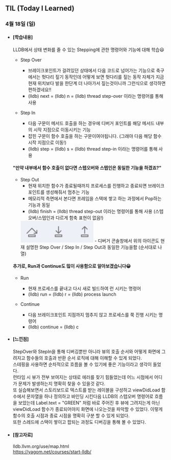 ## TIL (Today I Learned)

### 4월 18일 (일)

- #### [학습내용]
  
  LLDB에서 상태 변화를 줄 수 있는 Stepping에 관한 명령어와 기능에 대해 학습😃
  
  - Step Over
    - 브레이크포인트가 걸려있던 상태에서 다음 코드로 넘어가는 기능으로 축구에서는 헛다리 짚기 동작인데 어떻게 보면 헛다리를 짚는 동작 자체가 지금 현재 위치보다 발을 한단계 더 나아가서 짚는것이니까 그런식으로 생각하면 편하겠네요!!
    - (lldb) next = (lldb) n = (lldb) thread step-over 이라는 명령어를 통해 사용

  - Step In
    - 다음 구문이 메서드 호출을 하는 경우에 디버거 포인트를 해당 메서드 내부의 시작 지점으로 이동시키는 기능
    - 잡힌 구문이 함수 호출을 하는 구문이여야됩니다. (그래야 다음 해당 함수 시작 지점으로 이동!)
    - (lldb) step = (lldb) s = (lldb) thread step-in 이라는 명령어를 통해 사용   

  #### **"만약 내부에서 함수 호출이 없다면 스텝오버와 스텝인은 동일한 기능을 하겠죠?"**   

  - Step Out
    - 현재 위치한 함수가 종료될때까지 프로세스를 진행하고 종료되면 브레이크포인트를 생성해줘서 멈추는 기능
    - 메모리적 측면에서 본다면 프레임을 스택에 쌓고 하는 과정에서 Pop하는 기능과 동일
    - (lldb) finish = (lldb) thread step-out 이라는 명령어를 통해 사용 (스텝오버/스텝인과 다르게 함축 표현이 없음!)   
    <img src = "https://github.com/GREENOVER/Today-I-Learned/blob/master/Image/lldb_7.png" width="50%" height="50%">      
    - 디버거 콘솔창에서 위의 아이콘도 현재 설명한 Step Over / Step In / Step Out과 동일한 기능을함 (순서대로 나열)
    
  
  #### **추가로, Run과 Continue도 많이 사용함으로 알아보겠습니다😀**   
  
  - Run
    - 현재 프로세스를 끝내고 다시 새로 빌드하여 런 시키는 명령어
    - (lldb) run = (lldb) r = (lldb) process launch
  
  - Continue
    - 다음 브레이크포인트 지점까지 멈추지 않고 프로세스를 쭉 진행 시키는 명령어
    - (lldb) continue = (lldb) c   
    
  
- #### [느낀점]
  StepOver와 StepIn을 통해 디버깅뿐만 아니라 뷰의 호출 순서와 어떻게 화면에 그려지고 함수들의 호출과 반환 순서 로직에 대해 이해할 수 있게 되었다.   
  스테핑을 사용하면 순차적으로 흐름을 볼 수 있기에 좋은 기능이라고 생각이 들었다.   
  런타임 시 뷰가 전부 보여지는 상태로 에러를 찾기 힘들었는데 어느 시점에서 어디가 문제가 발생하는지 명확히 찾을 수 있을것 같다.   
  또 실습해보면서 스토리보드로 텍스트를 받는 레이블을 구성하고 viewDidLoad 함수에서 문자열을 하나 정의하고 바인딩 시킨다음 LLDB의 스텝오버 명령어로 흐름을 보았는데 Label.text = "GREEN" 처럼 바로 주어진 후 뷰에 그려지는게 아닌 viewDidLoad 함수가 종료되어야지 화면에 나오는것을 파악할 수 있었다. 이렇게 함수의 호출 시점과 종료 시점을 명확히 구분 할 수 있게 되었다.   
  또한 스레드에 스택이 쌓이고 팝되는 과정도 디버깅을 통해 볼 수 있었다.   
  
    
  
- #### [참고자료]
  lldb.llvm.org/use/map.html   
  https://yagom.net/courses/start-lldb/
